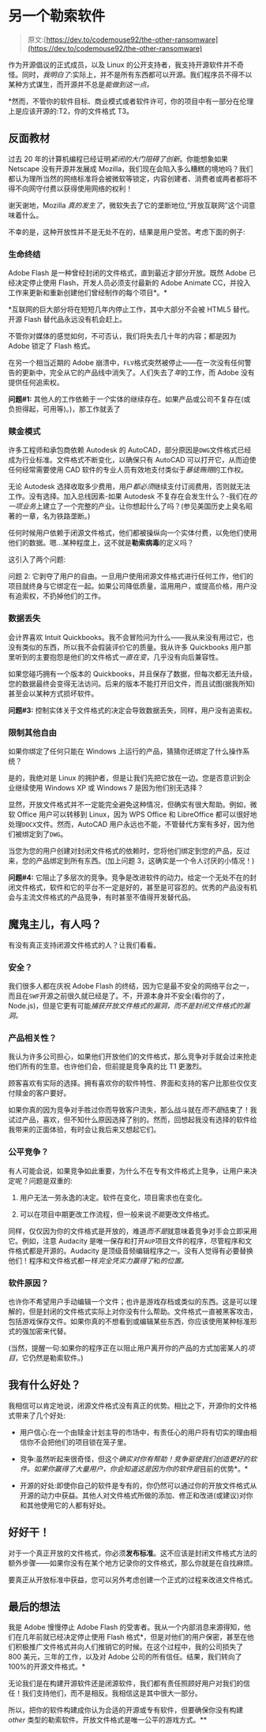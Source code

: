 # 另一个勒索软件

> 原文:[https://dev.to/codemouse92/the-other-ransomware](https://dev.to/codemouse92/the-other-ransomware)

作为开源倡议的正式成员，以及 Linux 的公开支持者，我支持开源软件并不奇怪。同时，*我明白了*:实际上，并不是所有东西都可以开源。我们程序员不得不以某种方式谋生，而开源并不总是*能做到这一点。*

 *然而，不管你的软件目标、商业模式或者软件许可，你的项目中有一部分在伦理上是应该开源的:T2，你的文件格式 T3。

## 反面教材

过去 20 年的计算机编程已经证明*紧闭的大门阻碍了创新*。你能想象如果 Netscape 没有开源并发展成 Mozilla，我们现在会陷入多么糟糕的境地吗？我们都认为理所当然的网络标准将会被微软等锁定，内容创建者、消费者或两者都将不得不向网守付费以获得使用网络的权利！

谢天谢地，Mozilla *真的发生了*，微软失去了它的垄断地位,“开放互联网”这个词意味着什么。

不幸的是，这种开放性并不是无处不在的，结果是用户受苦。考虑下面的例子:

### 生命终结

Adobe Flash 是一种曾经封闭的文件格式，直到最近才部分开放。既然 Adobe 已经决定停止使用 Flash，开发人员必须支付最新的 Adobe Animate CC，并投入工作来更新和重新创建他们曾经制作的每个项目*。*

 *互联网的巨大部分将在短短几年内停止工作，其中大部分不会被 HTML5 替代。开源 Flash 替代品永远没有机会赶上。

不管你对媒体的感觉如何，不可否认，我们将失去几十年的内容；都是因为 Adobe 锁定了 Flash 格式。

在另一个相当近期的 Adobe 崩溃中，`FLV`格式突然被停止——在一次没有任何警告的更新中，完全从它的产品线中消失了。人们失去了*年*的工作，而 Adobe 没有提供任何追索权。

**问题#1:** 其他人的工作依赖于*一个*实体的继续存在。如果产品或公司不复存在(或负担得起，可用等)。)，那工作就丢了

### 赎金模式

许多工程师和承包商依赖 Autodesk 的 AutoCAD，部分原因是`DWG`文件格式已经成为行业标准。文件格式不断变化，以确保只有 AutoCAD 可以打开它，从而迫使任何经常需要使用 CAD 软件的专业人员有效地支付类似于*暴徒贿赂*的工作权。

无论 Autodesk 选择收取多少费用，用户*都必须*继续支付订阅费用，否则就无法工作。没有选择。加入总线因素-如果 Autodesk 不复存在会发生什么？-我们在*的一项业务*上建立了一个完整的产业。让你想起什么了吗？(参见美国历史上臭名昭著的一章，名为铁路垄断。)

任何时候用户依赖于闭源文件格式，他们都被操纵向一个实体付费，以免他们使用他们的数据。嗯...某种程度上，这不就是**勒索病毒**的定义吗？

这引入了两个问题:

问题 2: 它剥夺了用户的自由。一旦用户使用闭源文件格式进行任何工作，他们的项目就终身与它绑定在一起。如果公司降低质量，滥用用户，或提高价格，用户没有追索权，不扔掉他们的工作。

### 数据丢失

会计界喜欢 Intuit Quickbooks。我不会冒险问为什么——我从来没有用过它，也没有类似的东西，所以我不会假装评价它的质量。我从许多 Quickbooks 用户那里听到的主要抱怨是他们的文件格式*一直在变*，几乎没有向后兼容性。

如果您碰巧拥有一个版本的 Quickbooks，并且保存了数据，但每次都无法升级，您的数据最终会变得无法访问。后来的版本不能打开旧文件，而且试图(据我所知)甚至会以某种方式损坏软件。

**问题#3:** 控制实体关于文件格式的决定会导致数据丢失，同样，用户没有追索权。

### 限制其他自由

如果你绑定了任何只能在 Windows 上运行的产品，猜猜你还绑定了什么操作系统？

是的，我绝对是 Linux 的拥护者，但是让我们先把它放在一边。您是否意识到企业继续使用 Windows XP 或 Windows 7 是因为他们别无选择？

显然，开放文件格式并不一定能完全避免这种情况，但确实有很大帮助。例如，微软 Office 用户可以转移到 Linux，因为 WPS Office 和 LibreOffice 都可以很好地处理`DOCX`文件。然而，AutoCAD 用户永远也不能，不管替代方案有多好，因为他们被绑定到了`DWG`。

当您为您的用户创建对封闭文件格式的依赖时，您将他们绑定到您的产品，反过来，您的产品绑定到所有东西。(加上问题 3，这确实是一个令人讨厌的小情况！)

**问题#4:** 它阻止了多层次的竞争。竞争是改进软件的动力。给定一个无处不在的封闭文件格式，软件和它的平台不一定是好的，甚至是可容忍的。优秀的产品没有机会与主流文件格式的产品竞争，有时甚至不值得开发替代品。

## 魔鬼主儿，有人吗？

有没有真正支持闭源文件格式的人？让我们看看。

### 安全？

我们很多人都在庆祝 Adobe Flash 的终结，因为它是最不安全的网络平台之一，而且在`SWF`开源之前很久就已经是了。不，开源本身并不安全(看你的了，Node.js)，但是它更有可能*捕获开放文件格式的漏洞，而不是封闭文件格式的漏洞。*

### 产品相关性？

我认为许多公司担心，如果他们开放他们的文件格式，那么竞争对手就会过来抢走他们所有的生意。也许他们会，但前提是竞争真的比 T1 更激烈。

顾客喜欢有实际的选择。拥有喜欢你的软件特性、界面和支持的客户比那些仅仅支付赎金的客户要好。

如果你真的因为竞争对手胜过你而导致客户流失，那么战斗就在*而不是*结束了！我试过产品，喜欢，但不知什么原因选择了别的。然而，回想起我没有选择的软件给我带来的正面体验，有时会让我后来又想起它们。

### 公平竞争？

有人可能会说，如果竞争如此重要，为什么不在专有文件格式上竞争，让用户来决定呢？问题是双重的:

1.  用户无法一劳永逸的决定。软件在变化，项目需求也在变化。

2.  可以在项目中期更改工作流程，但一般来说*不能*更改文件格式。

同样，仅仅因为你的文件格式是开放的，难道*而不是*就意味着竞争对手会立即采用它。例如，注意 Audacity 是唯一保存和打开`AUP`项目文件的程序，尽管程序和文件格式都是开源的。Audacity 是顶级音频编辑程序之一。没有人觉得有必要替换他们！程序和文件格式都一样*完全凭实力赢得了*和*的位置。*

### 软件原因？

也许你不希望用户手动编辑一个文件；也许是游戏存档或类似的东西。这是可以理解的，但是封闭的文件格式实际上对你没有什么帮助。文件格式一直被黑客攻击，包括游戏保存文件。如果你真的不想看到或编辑某些东西，你应该使用某种标准形式的强加密来代替。

(当然，提醒一句:如果你的程序正在以阻止用户离开你的产品的方式加密某人的*项目*，它仍然是勒索软件。)

## 我有什么好处？

我相信可以肯定地说，闭源文件格式没有真正的优势。相比之下，开源你的文件格式带来了几个好处:

*   用户信心:在一个由赎金计划主导的市场中，有责任心的用户将有切实的理由相信你不会把他们的项目锁在笼子里。

*   竞争:虽然听起来很奇怪，但这个*确实对你有帮助！竞争驱使我们创造更好的软件。如果你赢得了大量用户，你会知道这是因为你的软件是*目前的优势*。*

*   开源的好处:即使你自己的软件是专有的，你仍然可以通过你的开放文件格式从开源的动力中获益。其他人对文件格式所做的添加、修正和改进(或建议)对你和其他使用它的人都有好处。

## 好好干！

对于一个真正开放的文件格式，你必须**发布标准**。这不应该是封闭文件格式方法的额外步骤——如果你没有在某个地方记录你的文件格式，那么你就是在自找麻烦。

要真正从开放标准中获益，您可以另外考虑创建一个正式的过程来改进文件格式。

## 最后的想法

我是 Adobe 慢慢停止 Adobe Flash 的受害者。我从一个内部消息来源得知，他们在几年前就已经决定停止使用 Flash 格式*，但是对他们的用户保密，甚至在他们积极推广文件格式并向人们推销它的时候。在这个过程中，我的公司损失了 800 美元，三年的工作，以及对 Adobe 公司的所有信任。结果，我们转向了 100%的开源文件格式。*

无论我们是在构建开源软件还是闭源软件，我们都有责任照顾好用户对我们的信任！我们支持他们，而不是相反。我相信这是其中很大一部分。

所以，把你的软件构建成你认为合适的开源或专有软件，但要确保你没有构建 *other* 类型的勒索软件。开放文件格式是唯一公平的游戏方式。**